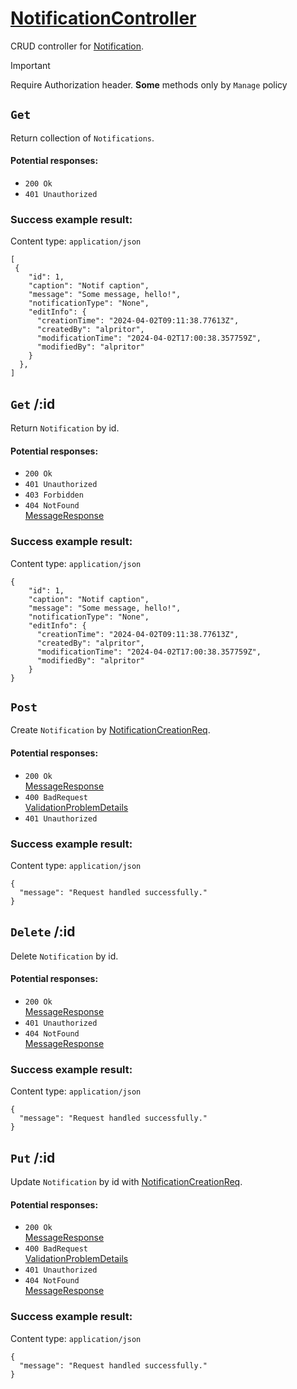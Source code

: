 # [NotificationController](../../ProjectTisa/Controllers/BusinessControllers/CrudControllers/NotificationController.cs)
CRUD controller for [Notification](../../ProjectTisa/Models/BusinessLogic/Notification.cs).
> [!IMPORTANT]
> Require Authorization header. **Some** methods only by `Manage` policy
## `Get` 
Return collection of `Notifications`.
#### Potential responses:
* `200 Ok`
* `401 Unauthorized`
### Success example result:
Content type: `application/json`
```
[
 {
    "id": 1,
    "caption": "Notif caption",
    "message": "Some message, hello!",
    "notificationType": "None",
    "editInfo": {
      "creationTime": "2024-04-02T09:11:38.77613Z",
      "createdBy": "alpritor",
      "modificationTime": "2024-04-02T17:00:38.357759Z",
      "modifiedBy": "alpritor"
    }
  },
]
```
## `Get` /:id
Return `Notification` by id.
#### Potential responses:
* `200 Ok`
* `401 Unauthorized`
* `403 Forbidden`
* `404 NotFound`<br>[MessageResponse](../../ProjectTisa/Controllers/GeneralData/Responses/MessageResponse.cs)
### Success example result:
Content type: `application/json`
```
{
    "id": 1,
    "caption": "Notif caption",
    "message": "Some message, hello!",
    "notificationType": "None",
    "editInfo": {
      "creationTime": "2024-04-02T09:11:38.77613Z",
      "createdBy": "alpritor",
      "modificationTime": "2024-04-02T17:00:38.357759Z",
      "modifiedBy": "alpritor"
    }
}
```
## `Post` 
Create `Notification` by [NotificationCreationReq](../../ProjectTisa/Controllers/GeneralData/Requests/CreationReq/NotificationCreationReq.cs).
#### Potential responses:
* `200 Ok`<br>[MessageResponse](../../ProjectTisa/Controllers/GeneralData/Responses/MessageResponse.cs)
* `400 BadRequest`<br>[ValidationProblemDetails](https://learn.microsoft.com/en-us/dotnet/api/microsoft.aspnetcore.mvc.validationproblemdetails)
* `401 Unauthorized`
### Success example result:
Content type: `application/json`
```
{
  "message": "Request handled successfully."
}
```
## `Delete` /:id
Delete `Notification` by id.
#### Potential responses:
* `200 Ok`<br>[MessageResponse](../../ProjectTisa/Controllers/GeneralData/Responses/MessageResponse.cs)
* `401 Unauthorized`
* `404 NotFound`<br>[MessageResponse](../../ProjectTisa/Controllers/GeneralData/Responses/MessageResponse.cs)
### Success example result:
Content type: `application/json`
```
{
  "message": "Request handled successfully."
}
```
## `Put` /:id
Update `Notification` by id with [NotificationCreationReq](../../ProjectTisa/Controllers/GeneralData/Requests/CreationReq/NotificationCreationReq.cs).
#### Potential responses:
* `200 Ok`<br>[MessageResponse](../../ProjectTisa/Controllers/GeneralData/Responses/MessageResponse.cs)
* `400 BadRequest`<br>[ValidationProblemDetails](https://learn.microsoft.com/en-us/dotnet/api/microsoft.aspnetcore.mvc.validationproblemdetails)
* `401 Unauthorized`
* `404 NotFound`<br>[MessageResponse](../../ProjectTisa/Controllers/GeneralData/Responses/MessageResponse.cs)
### Success example result:
Content type: `application/json`
```
{
  "message": "Request handled successfully."
}
```